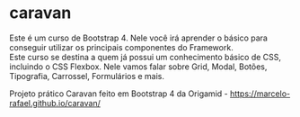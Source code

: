 # caravan
Este é um curso de Bootstrap 4. Nele você irá aprender o básico para conseguir utilizar os principais componentes do Framework.  
Este curso se destina a quem já possui um conhecimento básico de CSS, incluindo o CSS Flexbox. 
Nele vamos falar sobre Grid, Modal, Botões, Tipografia, Carrossel, Formulários e mais.


Projeto prático Caravan feito em Bootstrap 4 da Origamid -  https://marcelo-rafael.github.io/caravan/

